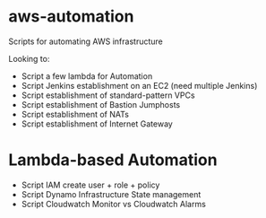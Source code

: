 # aws-automation
Scripts for automating AWS infrastructure

Looking to:
- Script a few lambda for Automation
- Script Jenkins establishment on an EC2 (need multiple Jenkins)
- Script establishment of standard-pattern VPCs
- Script establishment of Bastion Jumphosts
- Script establishment of NATs
- Script establishment of Internet Gateway

# Lambda-based Automation
- Script IAM create user + role + policy
- Script Dynamo Infrastructure State management
- Script Cloudwatch Monitor vs Cloudwatch Alarms








